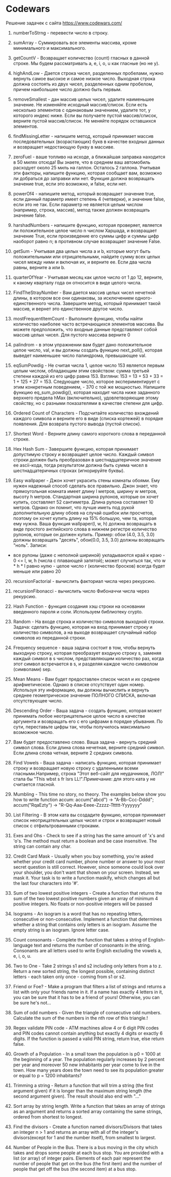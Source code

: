 # Codewars
Решение задачек с сайта https://www.codewars.com/

1. numberToStrng - перевести число в строку.

2. sumArray - Суммировать все элементы массива, кроме минимального и максимального.

3. getCountV - Возвращает количество (count) гласных в данной строке. Мы будем рассматривать a, e, i, o, u как гласные (но не y).

4. highAndLow - Дается строка чисел, разделенных пробелами, нужно вернуть самое высокое и самое низкое число. Выходная строка должна состоять из двух чисел, разделенных одним пробелом, причем наибольшее число должно быть первым.

5. removeSmallest - дан массив целых чисел, удалите наименьшее значение. Не изменяйте исходный массив/список. Если есть несколько элементов с одинаковым значением, удалите тот, у которого индекс ниже. Если вы получаете пустой массив/список, верните пустой массив/список. Не меняйте порядок оставшихся элементов.

6. findMissingLetter - напишите метод, который принимает массив последовательных (возрастающих) букв в качестве входных данных и возвращает недостающую букву в массиве.

7. zeroFuel - ваше топливо на исходе, а ближайшая заправка находится в 50 милях отсюда! Вы знаете, что в среднем ваш автомобиль расходует около 25 миль на галлон. Осталось 2 галлона. Учитывая эти факторы, напишите функцию, которая сообщает вам, возможно ли добраться до заправки или нет. Функция должна возвращать значение true, если это возможно, и false, если нет.

8. powerOf4 - напишите метод, который возвращает значение true, если данный параметр имеет степень 4 (четверки), и значение false, если это не так. Если параметр не является целым числом (например, строка, массив), метод также должен возвращать значение false.

9. harshadNumbers - напишите функцию, которая проверяет, является ли положительное целое число n числом Харшада, и возвращает значение True, если произведение его суммы цифр и суммы цифр наоборот равно n; в противном случае возвращает значение False.

10. getSum - Учитывая два целых числа a и b, которые могут быть положительными или отрицательными, найдите сумму всех целых чисел между ними и включая их, и верните ее. Если два числа равны, верните a или b.

11. quarterOfYear - Учитывая месяц как целое число от 1 до 12, верните, к какому кварталу года он относится в виде целого числа.

12. FindTheStrayNumber - Вам дается массив целых чисел нечетной длины, в котором все они одинаковы, за исключением одного-единственного числа. Завершите метод, который принимает такой массив, и вернет это единственное другое число.

13. mostFrequentItemCount - Выполните функцию, чтобы найти количество наиболее часто встречающихся элементов массива. Вы можете предположить, что входные данные представляют собой массив целых чисел. Для пустого массива верните 0

14. palindrom - в этом упражнении вам будет дано положительное целое число, val, и вы должны создать функцию next_poll(), которая выведет наименьшее число палиндрома, превышающее val.

15. eqSumPowdig - Не считая числа 1, целое число 153 является первым целым числом, обладающим этим свойством: сумма третьей степени каждой из его цифр равна 153. Взгляни: 153 = 13 + 53 + 33 = 1 + 125 + 27 = 153. Следующее число, которое экспериментирует с этим конкретным поведением, - 370 с той же мощностью. Напишите функцию eq_sum_powdig(), которая находит числа ниже заданного верхнего предела hMax (включительно), удовлетворяющие этому свойству, но с разными показателями в качестве степени для цифр.

16. Ordered Count of Characters - Подсчитайте количество вхождений каждого символа и верните его в виде (списка кортежей) в порядке появления. Для возврата пустого вывода (пустой список).

17. Shortest Word - Верните длину самого короткого слова в переданной строке.

18. Hex Hash Sum - Завершите функцию, которая принимает допустимую строку и возвращает целое число. Каждый символ строки должен быть преобразован в шестнадцатеричное значение ее ascii-кода, тогда результатом должна быть сумма чисел в шестнадцатеричных строках (игнорируйте буквы).

19. Easy wallpaper - Джон хочет украсить стены комнаты обоями. Ему нужен надежный способ сделать все правильно. Джон знает, что прямоугольная комната имеет длину l метров, ширину w метров, высоту h метров. Стандартная ширина рулонов, которые он хочет купить, составляет 52 сантиметра. Длина рулона составляет 10 метров. Однако он помнит, что лучше иметь под рукой дополнительную длину обоев на случай ошибок или просчетов, поэтому он хочет купить длину на 15% большую, чем та, которая ему нужна. 
Ваша функция wallpaper(l, w, h) должна возвращать в виде простого английского слова в нижнем регистре количество рулонов, которые он должен купить. Пример:  обои (4.0, 3.5, 3.0) должны возвращать "десять", обои(0.0, 3.5, 3.0) должны возвращать "ноль". Записи: 
- все рулоны (даже с неполной шириной) укладываются край к краю - 0 <= l, w, h (числа с плавающей запятой); может случиться так, что w * h * l равно нулю - целое число r (количество бросков) всегда будет меньше или равно 20

20. recursionFactorial - вычислить факториал числа через рекурсию.

21. recursionFibonacci - вычислить число Фибоначчи числа через рекурсию.

22. Hash Function - функция создания хэш строки на основании введенного пароля и соли. Используем библиотеку crypto.

23. Random - На входе строка и количество символов выходной строки. Задача: сделать функцию, которая на вход принимает строку и количество символов, а на выходе возвращает случайный набор символов из переданной строки.

24. Frequency sequence - ваша задача состоит в том, чтобы вернуть выходную строку, которая преобразует входную строку s, заменяя каждый символ в s числом, представляющим количество раз, когда этот символ встречается в s, и разделяя каждое число символом (символами) sep.

25. Mean Means - Вам будет предоставлен список чисел и их среднее арифметическое. Однако в списке отсутствует один номер. Используя эту информацию, вы должны вычислить и вернуть среднее геометрическое значение ПОЛНОГО СПИСКА, включая отсутствующее число.

26. Descending Order - Ваша задача - создать функцию, которая может принимать любое неотрицательное целое число в качестве аргумента и возвращать его с его цифрами в порядке убывания. По сути, переставьте цифры так, чтобы получилось максимально возможное число.

27. Вам будет предоставлено слово. Ваша задача - вернуть средний символ слова. Если длина слова нечетная, верните средний символ. Если длина слова четная, верните 2 средних символа.

28. Find Vowels - Ваша задача - написать функцию, которая принимает строку и возвращает новую строку с удаленными всеми гласными.Например, строка "Этот веб-сайт для неудачников, ЛОЛ!" стала бы "This wbst s fr lsrs LL!".Примечание: для этого ката y не считается гласной.

29. Mumbling - This time no story, no theory. The examples below show you how to write function accum: accum("abcd") -> "A-Bb-Ccc-Dddd"; accum("RqaEzty") -> "R-Qq-Aaa-Eeee-Zzzzz-Tttttt-Yyyyyyy"

30. List Filtering - В этом ката вы создадите функцию, которая принимает список неотрицательных целых чисел и строк и возвращает новый список с отфильтрованными строками.

31. Exes and Ohs - Check to see if a string has the same amount of 'x's and 'o's. The method must return a boolean and be case insensitive. The string can contain any char.

32. Credit Card Mask - Usually when you buy something, you're asked whether your credit card number, phone number or answer to your most secret question is still correct. However, since someone could look over your shoulder, you don't want that shown on your screen. Instead, we mask it. Your task is to write a function maskify, which changes all but the last four characters into '#'.

33. Sum of two lowest positive integers - Create a function that returns the sum of the two lowest positive numbers given an array of minimum 4 positive integers. No floats or non-positive integers will be passed

34. Isograms - An isogram is a word that has no repeating letters, consecutive or non-consecutive. Implement a function that determines whether a string that contains only letters is an isogram. Assume the empty string is an isogram. Ignore letter case.

35. Count consonants - Complete the function that takes a string of English-language text and returns the number of consonants in the string. Consonants are all letters used to write English excluding the vowels a, e, i, o, u.

36. Two to One - Take 2 strings s1 and s2 including only letters from a to z. Return a new sorted string, the longest possible, containing distinct letters - each taken only once - coming from s1 or s2.

37. Friend or Foe? - Make a program that filters a list of strings and returns a list with only your friends name in it. If a name has exactly 4 letters in it, you can be sure that it has to be a friend of yours! Otherwise, you can be sure he's not...

38. Sum of odd numbers - Given the triangle of consecutive odd numbers. Calculate the sum of the numbers in the nth row of this triangle.!

40. Regex validate PIN code - ATM machines allow 4 or 6 digit PIN codes and PIN codes cannot contain anything but exactly 4 digits or exactly 6 digits. If the function is passed a valid PIN string, return true, else return false.

41. Growth of a Population - In a small town the population is p0 = 1000 at the beginning of a year. The population regularly increases by 2 percent per year and moreover 50 new inhabitants per year come to live in the town. How many years does the town need to see its population greater or equal to p = 1200 inhabitants?

42. Trimming a string - Return a function that will trim a string (the first argument given) if it is longer than the maximum string length (the second argument given). The result should also end with "..."

43. Sort array by string length. Write a function that takes an array of strings as an argument and returns a sorted array containing the same strings, ordered from shortest to longest.

44. Find the divisors - Create a function named divisors/Divisors that takes an integer n > 1 and returns an array with all of the integer's divisors(except for 1 and the number itself), from smallest to largest.

45. Number of People in the Bus. There is a bus moving in the city which takes and drops some people at each bus stop. You are provided with a list (or array) of integer pairs. Elements of each pair represent the number of people that get on the bus (the first item) and the number of people that get off the bus (the second item) at a bus stop.